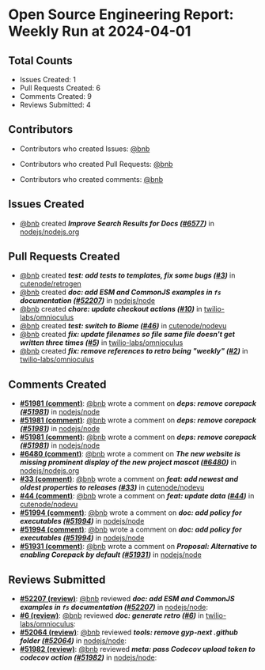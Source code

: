# Open Source Engineering Report: Weekly Run at 2024-04-01

## Total Counts

* Issues Created: 1
* Pull Requests Created: 6
* Comments Created: 9
* Reviews Submitted: 4

## Contributors

* Contributors who created Issues: [@bnb](https://github.com/bnb)

* Contributors who created Pull Requests: [@bnb](https://github.com/bnb)

* Contributors who created comments: [@bnb](https://github.com/bnb)

## Issues Created

* [@bnb](https://github.com/bnb) created _**Improve Search Results for Docs ([#6577](https://github.com/nodejs/nodejs.org/issues/6577))**_ in [nodejs/nodejs.org](https://github.com/nodejs/nodejs.org)

## Pull Requests Created

* [@bnb](https://github.com/bnb) created _**test: add tests to templates, fix some bugs ([#3](https://github.com/cutenode/retrogen/pull/3))**_ in [cutenode/retrogen](https://github.com/cutenode/retrogen)
* [@bnb](https://github.com/bnb) created _**doc: add ESM and CommonJS examples in `fs` documentation ([#52207](https://github.com/nodejs/node/pull/52207))**_ in [nodejs/node](https://github.com/nodejs/node)
* [@bnb](https://github.com/bnb) created _**chore: update checkout actions ([#10](https://github.com/twilio-labs/omnioculus/pull/10))**_ in [twilio-labs/omnioculus](https://github.com/twilio-labs/omnioculus)
* [@bnb](https://github.com/bnb) created _**test: switch to Biome ([#46](https://github.com/cutenode/nodevu/pull/46))**_ in [cutenode/nodevu](https://github.com/cutenode/nodevu)
* [@bnb](https://github.com/bnb) created _**fix: update filenames so file same file doesn't get written three times ([#5](https://github.com/twilio-labs/omnioculus/pull/5))**_ in [twilio-labs/omnioculus](https://github.com/twilio-labs/omnioculus)
* [@bnb](https://github.com/bnb) created _**fix: remove references to retro being "weekly" ([#2](https://github.com/twilio-labs/omnioculus/pull/2))**_ in [twilio-labs/omnioculus](https://github.com/twilio-labs/omnioculus)

## Comments Created

* **[#51981 (comment)](https://github.com/nodejs/node/pull/51981#issuecomment-2024325273)**: [@bnb](https://github.com/bnb) wrote a comment on _**deps: remove corepack ([#51981](https://github.com/nodejs/node/pull/51981))**_ in [nodejs/node](https://github.com/nodejs/node)
* **[#51981 (comment)](https://github.com/nodejs/node/pull/51981#issuecomment-2020404398)**: [@bnb](https://github.com/bnb) wrote a comment on _**deps: remove corepack ([#51981](https://github.com/nodejs/node/pull/51981))**_ in [nodejs/node](https://github.com/nodejs/node)
* **[#51981 (comment)](https://github.com/nodejs/node/pull/51981#issuecomment-2019260079)**: [@bnb](https://github.com/bnb) wrote a comment on _**deps: remove corepack ([#51981](https://github.com/nodejs/node/pull/51981))**_ in [nodejs/node](https://github.com/nodejs/node)
* **[#6480 (comment)](https://github.com/nodejs/nodejs.org/issues/6480#issuecomment-2008703354)**: [@bnb](https://github.com/bnb) wrote a comment on _**The new website is missing prominent display of the new project mascot ([#6480](https://github.com/nodejs/nodejs.org/issues/6480))**_ in [nodejs/nodejs.org](https://github.com/nodejs/nodejs.org)
* **[#33 (comment)](https://github.com/cutenode/nodevu/pull/33#issuecomment-1996859159)**: [@bnb](https://github.com/bnb) wrote a comment on _**feat: add newest and oldest properties to releases ([#33](https://github.com/cutenode/nodevu/pull/33))**_ in [cutenode/nodevu](https://github.com/cutenode/nodevu)
* **[#44 (comment)](https://github.com/cutenode/nodevu/pull/44#issuecomment-1996841720)**: [@bnb](https://github.com/bnb) wrote a comment on _**feat: update data ([#44](https://github.com/cutenode/nodevu/pull/44))**_ in [cutenode/nodevu](https://github.com/cutenode/nodevu)
* **[#51994 (comment)](https://github.com/nodejs/node/pull/51994#issuecomment-1994341051)**: [@bnb](https://github.com/bnb) wrote a comment on _**doc: add policy for executables ([#51994](https://github.com/nodejs/node/pull/51994))**_ in [nodejs/node](https://github.com/nodejs/node)
* **[#51994 (comment)](https://github.com/nodejs/node/pull/51994#issuecomment-1993832176)**: [@bnb](https://github.com/bnb) wrote a comment on _**doc: add policy for executables ([#51994](https://github.com/nodejs/node/pull/51994))**_ in [nodejs/node](https://github.com/nodejs/node)
* **[#51931 (comment)](https://github.com/nodejs/node/issues/51931#issuecomment-1980571053)**: [@bnb](https://github.com/bnb) wrote a comment on _**Proposal: Alternative to enabling Corepack by default ([#51931](https://github.com/nodejs/node/issues/51931))**_ in [nodejs/node](https://github.com/nodejs/node)

## Reviews Submitted

* **[#52207 (review)](https://github.com/nodejs/node/pull/52207#pullrequestreview-1957610305)**: [@bnb](https://github.com/bnb) reviewed _**doc: add ESM and CommonJS examples in `fs` documentation ([#52207](https://github.com/nodejs/node/pull/52207))**_ in [nodejs/node](https://github.com/nodejs/node): 
* **[#6 (review)](https://github.com/twilio-labs/omnioculus/pull/6#pullrequestreview-1956758041)**: [@bnb](https://github.com/bnb) reviewed _**doc: generate retro ([#6](https://github.com/twilio-labs/omnioculus/pull/6))**_ in [twilio-labs/omnioculus](https://github.com/twilio-labs/omnioculus): 
* **[#52064 (review)](https://github.com/nodejs/node/pull/52064#pullrequestreview-1933495137)**: [@bnb](https://github.com/bnb) reviewed _**tools: remove gyp-next .github folder ([#52064](https://github.com/nodejs/node/pull/52064))**_ in [nodejs/node](https://github.com/nodejs/node): 
* **[#51982 (review)](https://github.com/nodejs/node/pull/51982#pullrequestreview-1919395163)**: [@bnb](https://github.com/bnb) reviewed _**meta: pass Codecov upload token to codecov action ([#51982](https://github.com/nodejs/node/pull/51982))**_ in [nodejs/node](https://github.com/nodejs/node): 